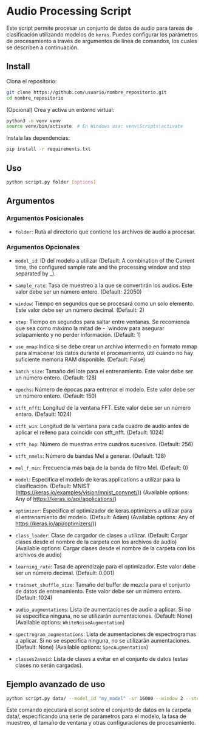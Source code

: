 # Audio Processing Script

Este script permite procesar un conjunto de datos de audio para tareas de clasificación utilizando modelos de `keras`. Puedes configurar los parámetros de procesamiento a través de argumentos de línea de comandos, los cuales se describen a continuación.


## Install

Clona el repositorio:

```bash
git clone https://github.com/usuario/nombre_repositorio.git
cd nombre_repositorio
```
(Opcional) Crea y activa un entorno virtual:
```bash
python3 -m venv venv
source venv/bin/activate  # En Windows usa: venv\Scripts\activate
```
Instala las dependencias:
```bash
pip install -r requirements.txt
```

## Uso

```bash
python script.py folder [options]
```

## Argumentos
### Argumentos Posicionales

- `folder`: Ruta al directorio que contiene los archivos de audio a procesar.

### Argumentos Opcionales

- `model_id`: ID del modelo a utilizar (Default: A combination of the Current time, the configured sample rate and the processing window and step separated by _).

- `sample_rate`: Tasa de muestreo a la que se convertirán los audios. Este valor debe ser un número entero.
(Default: 22050)

- `window`: Tiempo en segundos que se procesará como un solo elemento. Este valor debe ser un número decimal.
(Default: 2)

- `step`: Tiempo en segundos para saltar entre ventanas. Se recomienda que sea como máximo la mitad de - `window para asegurar solapamiento y no perder información.
(Default: 1)

- `use_mmap`:Indica si se debe crear un archivo intermedio en formato mmap para almacenar los datos durante el procesamiento, útil cuando no hay suficiente memoria RAM disponible.
(Default: False)

- `batch_size`: Tamaño del lote para el entrenamiento. Este valor debe ser un número entero.
(Default: 128)

- `epochs`: Número de épocas para entrenar el modelo. Este valor debe ser un número entero.
(Default: 150)

- `stft_nfft`: Longitud de la ventana FFT. Este valor debe ser un número entero.
(Default: 1024)

- `stft_win`: Longitud de la ventana para cada cuadro de audio antes de aplicar el relleno para coincidir con stft_nfft.
(Default: 1024)

- `stft_hop`: Número de muestras entre cuadros sucesivos.
(Default: 256)

- `stft_nmels`: Número de bandas Mel a generar.
(Default: 128)

- `mel_f_min`: Frecuencia más baja de la banda de filtro Mel.
(Default: 0)

- `model`: Especifica el modelo de keras.applications a utilizar para la clasificación.
(Default: MNIST (https://keras.io/examples/vision/mnist_convnet/))
(Available options: Any of https://keras.io/api/applications/)

- `optimizer`: Especifica el optimizador de keras.optimizers a utilizar para el entrenamiento del modelo.
(Default: Adam)
(Available options: Any of https://keras.io/api/optimizers/))

- `class_loader`: Clase de cargador de clases a utilizar.
(Default: Cargar clases desde el nombre de la carpeta con los archivos de audio)
(Available options: Cargar clases desde el nombre de la carpeta con los archivos de audio)

- `learning_rate`: Tasa de aprendizaje para el optimizador. Este valor debe ser un número decimal.
(Default: 0.001)

- `trainset_shuffle_size`: Tamaño del buffer de mezcla para el conjunto de datos de entrenamiento. Este valor debe ser un número entero.
(Default: 1024)

- `audio_augmentations`: Lista de aumentaciones de audio a aplicar. Si no se especifica ninguna, no se utilizarán aumentaciones.
(Default: None)
(Available options: `WhiteNoiseAugmentation`)

- `spectrogram_augmentations`: Lista de aumentaciones de espectrogramas a aplicar. Si no se especifica ninguna, no se utilizarán aumentaciones.
(Default: None)
(Available options: `SpecAugmentation`)

- `classes2avoid`: Lista de clases a evitar en el conjunto de datos (estas clases no serán cargadas).


## Ejemplo avanzado de uso

```bash 
python script.py data/ --model_id "my_model" -sr 16000 --window 2 --step 1 --batch_size 32 --epochs 10 --learning_rate 0.001 --audio_augmentations WhiteNoiseAugmentation
```
Este comando ejecutará el script sobre el conjunto de datos en la carpeta data/, especificando una serie de parámetros para el modelo, la tasa de muestreo, el tamaño de ventana y otras configuraciones de procesamiento.
